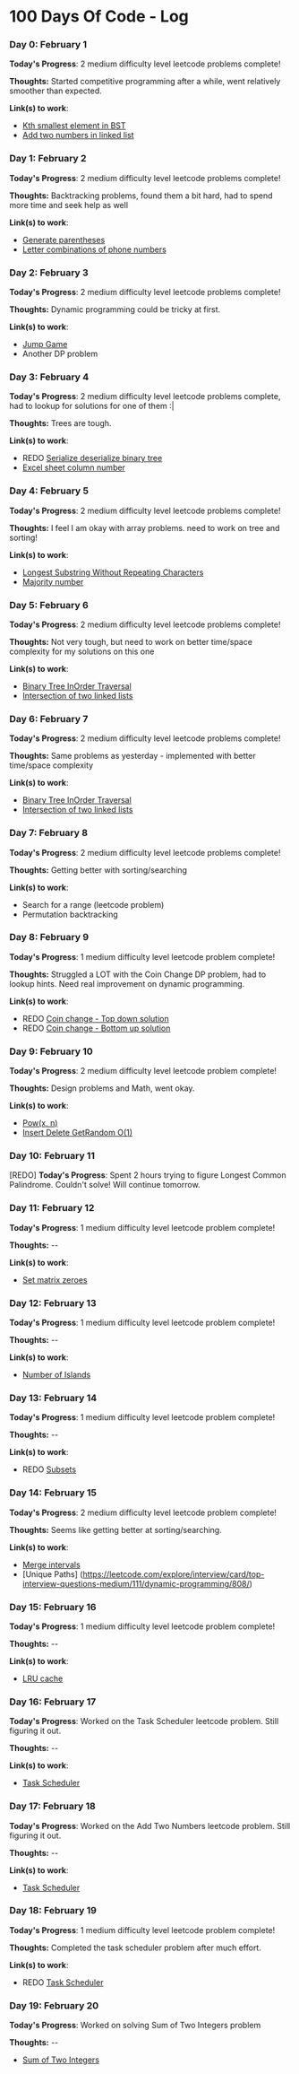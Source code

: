 # 100 Days Of Code - Log

### Day 0: February 1

**Today's Progress**: 2 medium difficulty level leetcode problems complete!

**Thoughts:** Started competitive programming after a while, went relatively smoother than expected.

**Link(s) to work**: 
* [Kth smallest element in BST](https://github.com/Dhiraj072/leetcode/commit/751bddb36aec881c02d3b9fbf160a9aa96d5d7a4)
* [Add two numbers in linked list](https://github.com/Dhiraj072/leetcode/commit/92914972eb05ad35ed90441a2b5e870816d47854)


### Day 1: February 2

**Today's Progress**: 2 medium difficulty level leetcode problems complete!

**Thoughts:** Backtracking problems, found them a bit hard, had to spend more time and seek help as well

**Link(s) to work**: 
* [Generate parentheses](https://github.com/Dhiraj072/leetcode/commit/0769c74a5941128d96b64cfcee14834980950ee8)
* [Letter combinations of phone numbers](https://github.com/Dhiraj072/leetcode/commit/192b6318250b141cd4055b8c40e4001ddc894ca6#diff-7eaac08d65e355c0914d43a0ec9b183d)

### Day 2: February 3

**Today's Progress**: 2 medium difficulty level leetcode problems complete!

**Thoughts:** Dynamic programming could be tricky at first.

**Link(s) to work**: 
* [Jump Game](https://github.com/Dhiraj072/leetcode/commit/38c52aa67ab42adf138b68805d835b05dfc07565)
* Another DP problem

### Day 3: February 4

**Today's Progress**: 2 medium difficulty level leetcode problems complete, had to lookup for solutions for one of them :|

**Thoughts:** Trees are tough.

**Link(s) to work**: 
* REDO [Serialize deserialize binary tree](https://github.com/Dhiraj072/leetcode/commit/e28f83b575b89acbb1f3f0694b639ac70badb243)
* [Excel sheet column number](https://github.com/Dhiraj072/leetcode/commit/e28f83b575b89acbb1f3f0694b639ac70badb243)


### Day 4: February 5

**Today's Progress**: 2 medium difficulty level leetcode problems complete!

**Thoughts:** I feel I am okay with array problems. need to work on tree and sorting!

**Link(s) to work**: 
* [Longest Substring Without Repeating Characters](https://leetcode.com/explore/interview/card/top-interview-questions-medium/103/array-and-strings/779/)
* [Majority number](https://leetcode.com/explore/interview/card/top-interview-questions-medium/114/others/824/)



### Day 5: February 6

**Today's Progress**: 2 medium difficulty level leetcode problems complete!

**Thoughts:** Not very tough, but need to work on better time/space complexity for my solutions on this one

**Link(s) to work**: 
* [Binary Tree InOrder Traversal](https://leetcode.com/explore/interview/card/top-interview-questions-medium/108/trees-and-graphs/786/)
* [Intersection of two linked lists](https://leetcode.com/explore/interview/card/top-interview-questions-medium/107/linked-list/785/)

 ### Day 6: February 7

**Today's Progress**: 2 medium difficulty level leetcode problems complete!

**Thoughts:** Same problems as yesterday - implemented with better time/space complexity

**Link(s) to work**: 
* [Binary Tree InOrder Traversal](https://leetcode.com/explore/interview/card/top-interview-questions-medium/108/trees-and-graphs/786/)
* [Intersection of two linked lists](https://leetcode.com/explore/interview/card/top-interview-questions-medium/107/linked-list/785/)

 ### Day 7: February 8

**Today's Progress**: 2 medium difficulty level leetcode problems complete!

**Thoughts:** Getting better with sorting/searching

**Link(s) to work**:
* Search for a range (leetcode problem)
* Permutation backtracking

 ### Day 8: February 9

**Today's Progress**: 1 medium difficulty level leetcode problem complete!

**Thoughts:** Struggled a LOT with the Coin Change DP problem, had to lookup hints. Need real improvement on dynamic programming.

**Link(s) to work**:
* REDO [Coin change - Top down solution](https://leetcode.com/explore/interview/card/top-interview-questions-medium/111/dynamic-programming/809/)
* REDO [Coin change - Bottom up solution](https://leetcode.com/explore/interview/card/top-interview-questions-medium/111/dynamic-programming/809/)

 ### Day 9: February 10

**Today's Progress**: 2 medium difficulty level leetcode problem complete!

**Thoughts:** Design problems and Math, went okay.

**Link(s) to work**:
* [Pow(x, n)](https://leetcode.com/explore/interview/card/top-interview-questions-medium/113/math/818/)
* [Insert Delete GetRandom O(1)](https://leetcode.com/explore/interview/card/top-interview-questions-medium/112/design/813/)


 ### Day 10: February 11

[REDO] **Today's Progress**: Spent 2 hours trying to figure Longest Common Palindrome. Couldn't solve! Will continue tomorrow.

 ### Day 11: February 12

**Today's Progress**: 1 medium difficulty level leetcode problem complete!

**Thoughts:** --

**Link(s) to work**:
* [Set matrix zeroes](https://leetcode.com/explore/interview/card/top-interview-questions-medium/103/array-and-strings/777/)

 ### Day 12: February 13

**Today's Progress**: 1 medium difficulty level leetcode problem complete!

**Thoughts:** --

**Link(s) to work**:
* [Number of Islands](https://leetcode.com/explore/interview/card/top-interview-questions-medium/108/trees-and-graphs/792/)

### Day 13: February 14

**Today's Progress**: 1 medium difficulty level leetcode problem complete!

**Thoughts:** --

**Link(s) to work**:
* REDO [Subsets](https://leetcode.com/explore/interview/card/top-interview-questions-medium/109/backtracking/796/)

### Day 14: February 15

**Today's Progress**: 2 medium difficulty level leetcode problem complete!

**Thoughts:** Seems like getting better at sorting/searching.

**Link(s) to work**:
* [Merge intervals](https://leetcode.com/explore/interview/card/top-interview-questions-medium/110/sorting-and-searching/803/)
* [Unique Paths] (https://leetcode.com/explore/interview/card/top-interview-questions-medium/111/dynamic-programming/808/)

### Day 15: February 16

**Today's Progress**: 1 medium difficulty level leetcode problem complete!

**Thoughts:** --

**Link(s) to work**:
* [LRU cache](https://leetcode.com/explore/interview/card/top-interview-questions-hard/122/design/867/)


### Day 16: February 17

**Today's Progress**: Worked on the Task Scheduler leetcode problem. Still figuring it out.

**Thoughts:** --

**Link(s) to work**:
* [Task Scheduler](https://leetcode.com/explore/interview/card/top-interview-questions-medium/114/others/826/)


### Day 17: February 18

**Today's Progress**: Worked on the Add Two Numbers leetcode problem. Still figuring it out.

**Thoughts:** --

**Link(s) to work**:
* [Task Scheduler](https://leetcode.com/explore/interview/card/top-interview-questions-medium/114/others/822/)


### Day 18: February 19

**Today's Progress**: 1 medium difficulty level leetcode problem complete! 

**Thoughts:** Completed the task scheduler problem after much effort.

**Link(s) to work**:
* REDO [Task Scheduler](https://leetcode.com/explore/interview/card/top-interview-questions-medium/114/others/822/)


### Day 19: February 20

**Today's Progress**: Worked on solving Sum of Two Integers problem

**Thoughts:** -- 

* [Sum of Two Integers](https://leetcode.com/explore/interview/card/top-interview-questions-medium/114/others/822/)

